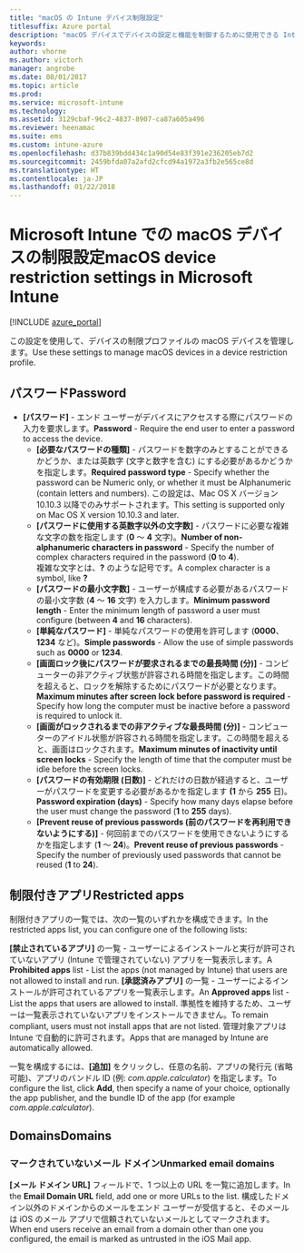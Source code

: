 ```yaml
---
title: "macOS の Intune デバイス制限設定"
titlesuffix: Azure portal
description: "macOS デバイスでデバイスの設定と機能を制御するために使用できる Intune 設定について説明します。\""
keywords: 
author: vhorne
ms.author: victorh
manager: angrobe
ms.date: 08/01/2017
ms.topic: article
ms.prod: 
ms.service: microsoft-intune
ms.technology: 
ms.assetid: 3129cbaf-96c2-4837-8907-ca87a605a496
ms.reviewer: heenamac
ms.suite: ems
ms.custom: intune-azure
ms.openlocfilehash: d37b839bdd434c1a90d54e83f391e236205eb7d2
ms.sourcegitcommit: 2459bfda07a2afd2cfcd94a1972a3fb2e565ce8d
ms.translationtype: HT
ms.contentlocale: ja-JP
ms.lasthandoff: 01/22/2018
---
```

# <a name="macos-device-restriction-settings-in-microsoft-intune"></a><span data-ttu-id="27ebb-103">Microsoft Intune での macOS デバイスの制限設定</span><span class="sxs-lookup"><span data-stu-id="27ebb-103">macOS device restriction settings in Microsoft Intune</span></span>

[!INCLUDE [azure_portal](./includes/azure_portal.md)]

<span data-ttu-id="27ebb-104">この設定を使用して、デバイスの制限プロファイルの macOS デバイスを管理します。</span><span class="sxs-lookup"><span data-stu-id="27ebb-104">Use these settings to manage macOS devices in a device restriction profile.</span></span>

## <a name="password"></a><span data-ttu-id="27ebb-105">パスワード</span><span class="sxs-lookup"><span data-stu-id="27ebb-105">Password</span></span>
-   <span data-ttu-id="27ebb-106">**[パスワード]** - エンド ユーザーがデバイスにアクセスする際にパスワードの入力を要求します。</span><span class="sxs-lookup"><span data-stu-id="27ebb-106">**Password** - Require the end user to enter a password to access the device.</span></span>
    -   <span data-ttu-id="27ebb-107">**[必要なパスワードの種類]** - パスワードを数字のみとすることができるかどうか、または英数字 (文字と数字を含む) にする必要があるかどうかを指定します。</span><span class="sxs-lookup"><span data-stu-id="27ebb-107">**Required password type** - Specify whether the password can be Numeric only, or whether it must be Alphanumeric (contain letters and numbers).</span></span> <span data-ttu-id="27ebb-108">この設定は、Mac OS X バージョン 10.10.3 以降でのみサポートされます。</span><span class="sxs-lookup"><span data-stu-id="27ebb-108">This setting is supported only on Mac OS X version 10.10.3 and later.</span></span>
    -   <span data-ttu-id="27ebb-109">**[パスワードに使用する英数字以外の文字数]** - パスワードに必要な複雑な文字の数を指定します (**0** ～ **4** 文字)。</span><span class="sxs-lookup"><span data-stu-id="27ebb-109">**Number of non-alphanumeric characters in password** - Specify the number of complex characters required in the password (**0** to **4**).</span></span><br><span data-ttu-id="27ebb-110">複雑な文字とは、**?** のような記号です。</span><span class="sxs-lookup"><span data-stu-id="27ebb-110">A complex character is a symbol, like **?**</span></span>
    -   <span data-ttu-id="27ebb-111">**[パスワードの最小文字数]** - ユーザーが構成する必要があるパスワードの最小文字数 (**4** ～ **16** 文字) を入力します。</span><span class="sxs-lookup"><span data-stu-id="27ebb-111">**Minimum password length** - Enter the minimum length of password a user must configure (between **4** and **16** characters).</span></span>
    -   <span data-ttu-id="27ebb-112">**[単純なパスワード]** - 単純なパスワードの使用を許可します (**0000**、**1234** など)。</span><span class="sxs-lookup"><span data-stu-id="27ebb-112">**Simple passwords** - Allow the use of simple passwords such as **0000** or **1234**.</span></span>
    -   <span data-ttu-id="27ebb-113">**[画面ロック後にパスワードが要求されるまでの最長時間 (分)]** - コンピューターの非アクティブ状態が許容される時間を指定します。この時間を超えると、ロックを解除するためにパスワードが必要となります。</span><span class="sxs-lookup"><span data-stu-id="27ebb-113">**Maximum minutes after screen lock before password is required** - Specify how long the computer must be inactive before a password is required to unlock it.</span></span>
    -   <span data-ttu-id="27ebb-114">**[画面がロックされるまでの非アクティブな最長時間 (分)]** - コンピューターのアイドル状態が許容される時間を指定します。この時間を超えると、画面はロックされます。</span><span class="sxs-lookup"><span data-stu-id="27ebb-114">**Maximum minutes of inactivity until screen locks** - Specify the length of time that the computer must be idle before the screen locks.</span></span>
    -   <span data-ttu-id="27ebb-115">**[パスワードの有効期限 (日数)]** - どれだけの日数が経過すると、ユーザーがパスワードを変更する必要があるかを指定します **(1** から **255** 日)。</span><span class="sxs-lookup"><span data-stu-id="27ebb-115">**Password expiration (days)** - Specify how many days elapse before the user must change the password (**1** to **255** days).</span></span>
    -   <span data-ttu-id="27ebb-116">**[Prevent reuse of previous passwords (前のパスワードを再利用できないようにする)]** - 何回前までのパスワードを使用できないようにするかを指定します (**1** ～ **24**)。</span><span class="sxs-lookup"><span data-stu-id="27ebb-116">**Prevent reuse of previous passwords** - Specify the number of previously used passwords that cannot be reused (**1** to **24**).</span></span>

## <a name="restricted-apps"></a><span data-ttu-id="27ebb-117">制限付きアプリ</span><span class="sxs-lookup"><span data-stu-id="27ebb-117">Restricted apps</span></span>

<span data-ttu-id="27ebb-118">制限付きアプリの一覧では、次の一覧のいずれかを構成できます。</span><span class="sxs-lookup"><span data-stu-id="27ebb-118">In the restricted apps list, you can configure one of the following lists:</span></span>

<span data-ttu-id="27ebb-119">**[禁止されているアプリ]** の一覧 - ユーザーによるインストールと実行が許可されていないアプリ (Intune で管理されていない) アプリを一覧表示します。</span><span class="sxs-lookup"><span data-stu-id="27ebb-119">A **Prohibited apps** list - List the apps (not managed by Intune) that users are not allowed to install and run.</span></span>
<span data-ttu-id="27ebb-120">**[承認済みアプリ]** の一覧 - ユーザーによるインストールが許可されているアプリを一覧表示します。</span><span class="sxs-lookup"><span data-stu-id="27ebb-120">An **Approved apps** list - List the apps that users are allowed to install.</span></span> <span data-ttu-id="27ebb-121">準拠性を維持するため、ユーザーは一覧表示されていないアプリをインストールできません。</span><span class="sxs-lookup"><span data-stu-id="27ebb-121">To remain compliant, users must not install apps that are not listed.</span></span> <span data-ttu-id="27ebb-122">管理対象アプリは Intune で自動的に許可されます。</span><span class="sxs-lookup"><span data-stu-id="27ebb-122">Apps that are managed by Intune are automatically allowed.</span></span>

<span data-ttu-id="27ebb-123">一覧を構成するには、**[追加]** をクリックし、任意の名前、アプリの発行元 (省略可能)、アプリのバンドル ID (例: *com.apple.calculator*) を指定します。</span><span class="sxs-lookup"><span data-stu-id="27ebb-123">To configure the list, click **Add**, then specify a name of your choice, optionally the app publisher, and the bundle ID of the app (for example *com.apple.calculator*).</span></span>

## <a name="domains"></a><span data-ttu-id="27ebb-124">Domains</span><span class="sxs-lookup"><span data-stu-id="27ebb-124">Domains</span></span>

### <a name="unmarked-email-domains"></a><span data-ttu-id="27ebb-125">マークされていないメール ドメイン</span><span class="sxs-lookup"><span data-stu-id="27ebb-125">Unmarked email domains</span></span>

<span data-ttu-id="27ebb-126">**[メール ドメイン URL]** フィールドで、1 つ以上の URL を一覧に追加します。</span><span class="sxs-lookup"><span data-stu-id="27ebb-126">In the **Email Domain URL** field, add one or more URLs to the list.</span></span> <span data-ttu-id="27ebb-127">構成したドメイン以外のドメインからのメールをエンド ユーザーが受信すると、そのメールは iOS のメール アプリで信頼されていないメールとしてマークされます。</span><span class="sxs-lookup"><span data-stu-id="27ebb-127">When end users receive an email from a domain other than one you configured, the email is marked as untrusted in the iOS Mail app.</span></span>

